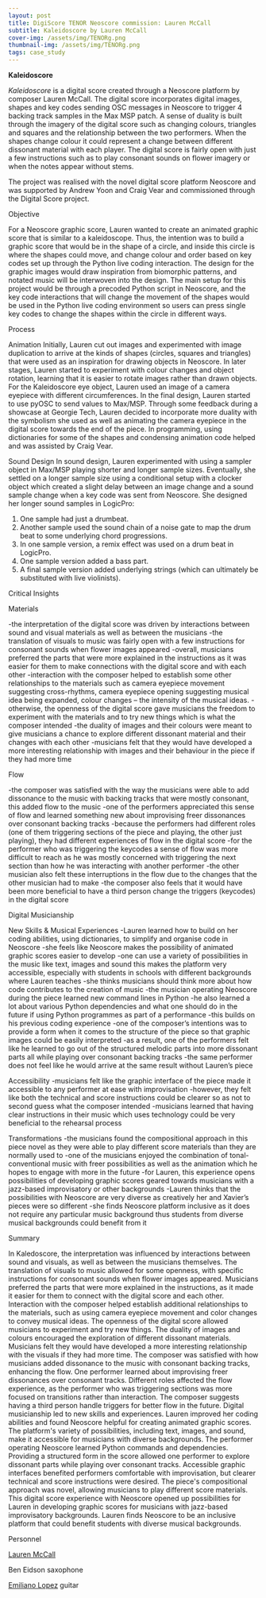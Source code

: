 ```yaml
---
layout: post
title: DigiScore TENOR Neoscore commission: Lauren McCall 
subtitle: Kaleidoscore by Lauren McCall
cover-img: /assets/img/TENORg.png
thumbnail-img: /assets/img/TENORg.png
tags: case_study
---
```


**Kaleidoscore**

_Kaleidoscore_ is a digital score created through a Neoscore platform by composer Lauren McCall. The digital score incorporates digital images, shapes and key codes sending OSC messages in Neoscore to trigger 4 backing track samples in the Max MSP patch. A sense of duality is built through the imagery of the digital score such as changing colours, triangles and squares and the relationship between the two performers. When the shapes change colour it could represent a change between different dissonant material with each player. The digital score is fairly open with just a few instructions such as to play consonant sounds on flower imagery or when the notes appear without stems.

The project was realised with the novel digital score platform Neoscore and was supported by Andrew Yoon and Craig Vear and commissioned through the Digital Score project.

Objective

For a Neoscore graphic score, Lauren wanted to create an animated graphic score that is similar to a kaleidoscope. Thus, the intention was to build a graphic score that would be in the shape of a circle, and inside this circle is where the shapes could move, and change colour and order based on key codes set up through the Python live coding interaction. The design for the graphic images would draw inspiration from biomorphic patterns, and notated music will be interwoven into the design. The main setup for this project would be through a precoded Python script in Neoscore, and the key code interactions that will change the movement of the shapes would be used in the Python live coding environment so users can press single key codes to change the shapes within the circle in different ways.

Process

Animation
Initially, Lauren cut out images and experimented with image duplication to arrive at the kinds of shapes (circles, squares and triangles) that were used as an inspiration for drawing objects in Neoscore. In later stages, Lauren started to experiment with colour changes and object rotation, learning that it is easier to rotate images rather than drawn objects. For the Kaleidoscore eye object, Lauren used an image of a camera eyepiece with different circumferences. In the final design, Lauren started to use pyOSC to send values to Max/MSP. Through some feedback during a showcase at Georgie Tech, Lauren decided to incorporate more duality with the symbolism she used as well as animating the camera eyepiece in the digital score towards the end of the piece. In programming, using dictionaries for some of the shapes and condensing animation code helped and was assisted by Craig Vear. 

Sound Design
In sound design, Lauren experimented with using a sampler object in Max/MSP playing shorter and longer sample sizes. Eventually, she settled on a longer sample size using a conditional setup with a clocker object which created a slight delay between an image change and a sound sample change when a key code was sent from Neoscore. She designed her longer sound samples in LogicPro:

1. One sample had just a drumbeat. 
2. Another sample used the sound chain of a noise gate to map the drum beat to some underlying chord progressions. 
3. In one sample version, a remix effect was used on a drum beat in LogicPro. 
4. One sample version added a bass part. 
5. A final sample version added underlying strings (which can ultimately be substituted with live violinists).


Critical Insights

Materials

-the interpretation of the digital score was driven by interactions between sound and visual materials as well as between the musicians 
-the translation of visuals to music was fairly open with a few instructions for consonant sounds when flower images appeared
-overall, musicians preferred the parts that were more explained in the instructions as it was easier for them to make connections with the digital score and with each other 
-interaction with the composer helped to establish some other relationships to the materials such as camera eyepiece movement suggesting cross-rhythms, camera eyepiece opening suggesting musical idea being expanded, colour changes – the intensity of the musical ideas.
-otherwise, the openness of the digital score gave musicians the freedom to experiment with the materials and to try new things which is what the composer intended
-the duality of images and their colours were meant to give musicians a chance to explore different dissonant material and their changes with each other
-musicians felt that they would have developed a more interesting relationship with images and their behaviour in the piece if they had more time

Flow

-the composer was satisfied with the way the musicians were able to add dissonance to the music with backing tracks that were mostly consonant, this added flow to the music
-one of the performers appreciated this sense of flow and learned something new about improvising freer dissonances over consonant backing tracks
-because the performers had different roles (one of them triggering sections of the piece and playing, the other just playing), they had different experiences of flow in the digital score
-for the performer who was triggering the keycodes a sense of flow was more difficult to reach as he was mostly concerned with triggering the next section than how he was interacting with another performer
-the other musician also felt these interruptions in the flow due to the changes that the other musician had to make
-the composer also feels that it would have been more beneficial to have a third person change the triggers (keycodes) in the digital score

Digital Musicianship

New Skills & Musical Experiences
-Lauren learned how to build on her coding abilities, using dictionaries, to simplify and organise code in Neoscore 
-she feels like Neoscore makes the possibility of animated graphic scores easier to develop
-one can use a variety of possibilities in the music like text, images and sound this makes the platform very accessible, especially with students in schools with different backgrounds where Lauren teaches
-she thinks musicians should think more about how code contributes to the creation of music
-the musician operating Neoscore during the piece learned new command lines in Python 
-he also learned a lot about various Python dependencies and what one should do in the future if using Python programmes as part of a performance
-this builds on his previous coding experience
-one of the composer’s intentions was to provide a form when it comes to the structure of the piece so that graphic images could be easily interpreted
-as a result, one of the performers felt like he learned to go out of the structured melodic parts into more dissonant parts all while playing over consonant backing tracks
-the same performer does not feel like he would arrive at the same result without Lauren’s piece

Accessibility
-musicians felt like the graphic interface of the piece made it accessible to any performer at ease with improvisation 
-however, they felt like both the technical and score instructions could be clearer so as not to second guess what the composer intended
-musicians learned that having clear instructions in their music which uses technology could be very beneficial to the rehearsal process

Transformations
-the musicians found the compositional approach in this piece novel as they were able to play different score materials than they are normally used to
-one of the musicians enjoyed the combination of tonal-conventional music with freer possibilities as well as the animation which he hopes to engage with more in the future
-for Lauren, this experience opens possibilities of developing graphic scores geared towards musicians with a jazz-based improvisatory or other backgrounds
-Lauren thinks that the possibilities with Neoscore are very diverse as creatively her and Xavier’s pieces were so different 
-she finds Neoscore platform inclusive as it does not require any particular music background thus students from diverse musical backgrounds could benefit from it

Summary

In Kaledoscore, the interpretation was influenced by interactions between sound and visuals, as well as between the musicians themselves. The translation of visuals to music allowed for some openness, with specific instructions for consonant sounds when flower images appeared. Musicians preferred the parts that were more explained in the instructions, as it made it easier for them to connect with the digital score and each other. Interaction with the composer helped establish additional relationships to the materials, such as using camera eyepiece movement and color changes to convey musical ideas. The openness of the digital score allowed musicians to experiment and try new things. The duality of images and colours encouraged the exploration of different dissonant materials. Musicians felt they would have developed a more interesting relationship with the visuals if they had more time.
The composer was satisfied with how musicians added dissonance to the music with consonant backing tracks, enhancing the flow. One performer learned about improvising freer dissonances over consonant tracks. Different roles affected the flow experience, as the performer who was triggering sections was more focused on transitions rather than interaction. The composer suggests having a third person handle triggers for better flow in the future. Digital musicianship led to new skills and experiences. Lauren improved her coding abilities and found Neoscore helpful for creating animated graphic scores. The platform's variety of possibilities, including text, images, and sound, make it accessible for musicians with diverse backgrounds. The performer operating Neoscore learned Python commands and dependencies. Providing a structured form in the score allowed one performer to explore dissonant parts while playing over consonant tracks. Accessible graphic interfaces benefited performers comfortable with improvisation, but clearer technical and score instructions were desired. 
The piece's compositional approach was novel, allowing musicians to play different score materials. This digital score experience with Neoscore opened up possibilities for Lauren in developing graphic scores for musicians with jazz-based improvisatory backgrounds. Lauren finds Neoscore to be an inclusive platform that could benefit students with diverse musical backgrounds.

Personnel

[Lauren McCall](https://www.laurencmccall.com/) 

Ben Eidson saxophone

[Emiliano Lopez](https://www.instagram.com/emiliano_9409/) guitar
